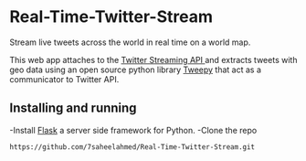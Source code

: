 # Real-Time-Twitter-Stream
Stream live tweets across the world in real time on a world map.

This web app attaches to the [Twitter Streaming API ](https://developer.twitter.com/en/docs/tutorials/consuming-streaming-data) and extracts tweets with geo data using an open source python library 
[Tweepy](http://docs.tweepy.org/en/v3.5.0/getting_started.html#introduction) that act as a communicator to Twitter API.

## Installing and running
-Install [Flask](http://flask.pocoo.org/) a server side framework for Python.
-Clone the repo 
```
https://github.com/7saheelahmed/Real-Time-Twitter-Stream.git   
```
